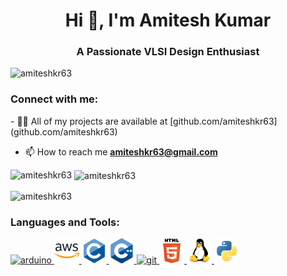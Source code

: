 <h1 align="center">Hi 👋, I'm Amitesh Kumar</h1>
<h3 align="center">A Passionate VLSI Design Enthusiast</h3>

<p align="left"> <img src="https://komarev.com/ghpvc/?username=amiteshkr63&label=Profile%20views&color=0e75b6&style=flat" alt="amiteshkr63" /> </p>

<h3 align="left">Connect with me:</h3>
<p align="left">
</p>
- 👨‍💻 All of my projects are available at [github.com/amiteshkr63](github.com/amiteshkr63)

- 📫 How to reach me **amiteshkr63@gmail.com**
<p><img align="left" src="https://github-readme-stats.vercel.app/api/top-langs?username=amiteshkr63&show_icons=true&locale=en&layout=compact" alt="amiteshkr63" /></p>

<p>&nbsp;<img align="center" src="https://github-readme-stats.vercel.app/api?username=amiteshkr63&show_icons=true&locale=en" alt="amiteshkr63" /></p>

<p><img align="center" src="https://github-readme-streak-stats.herokuapp.com/?user=amiteshkr63&" alt="amiteshkr63" /></p>






<h3 align="left">Languages and Tools:</h3>
<p align="left"> <a href="https://www.arduino.cc/" target="_blank" rel="noreferrer"> <img src="https://cdn.worldvectorlogo.com/logos/arduino-1.svg" alt="arduino" width="40" height="40"/> </a> <a href="https://aws.amazon.com" target="_blank" rel="noreferrer"> <img src="https://raw.githubusercontent.com/devicons/devicon/master/icons/amazonwebservices/amazonwebservices-original-wordmark.svg" alt="aws" width="40" height="40"/> </a> <a href="https://www.cprogramming.com/" target="_blank" rel="noreferrer"> <img src="https://raw.githubusercontent.com/devicons/devicon/master/icons/c/c-original.svg" alt="c" width="40" height="40"/> </a> <a href="https://www.w3schools.com/cpp/" target="_blank" rel="noreferrer"> <img src="https://raw.githubusercontent.com/devicons/devicon/master/icons/cplusplus/cplusplus-original.svg" alt="cplusplus" width="40" height="40"/> </a> <a src="https://www.vectorlogo.zone/logos/google_cloud/google_cloud-icon.svg" alt="gcp" width="40" height="40"/> </a> <a href="https://git-scm.com/" target="_blank" rel="noreferrer"> <img src="https://www.vectorlogo.zone/logos/git-scm/git-scm-icon.svg" alt="git" width="40" height="40"/> </a> <a href="https://www.w3.org/html/" target="_blank" rel="noreferrer"> <img src="https://raw.githubusercontent.com/devicons/devicon/master/icons/html5/html5-original-wordmark.svg" alt="html5" width="40" height="40"/> </a> <a href="https://www.linux.org/" target="_blank" rel="noreferrer"> <img src="https://raw.githubusercontent.com/devicons/devicon/master/icons/linux/linux-original.svg" alt="linux" width="40" height="40"/> </a> <a  <a href="https://www.python.org" target="_blank" rel="noreferrer"> <img src="https://raw.githubusercontent.com/devicons/devicon/master/icons/python/python-original.svg" alt="python" width="40" height="40"/> </a> </p>
